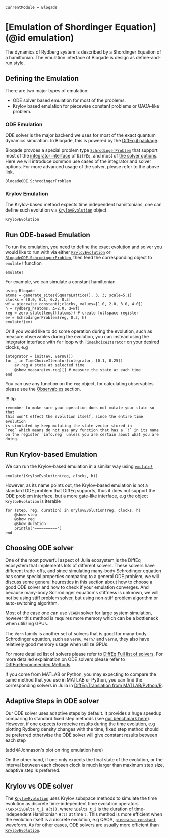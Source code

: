 ```@meta
CurrentModule = Bloqade
```

# [Emulation of Shordinger Equation](@id emulation)

The dynamics of Rydberg system is described by a Shordinger Equation
of a hamiltonian. The emulation interface of Bloqade is design as 
define-and-run style.

## Defining the Emulation

There are two major types of emulation:

- ODE solver based emulation for most of the problems.
- Krylov based emulation for piecewise constant problems or QAOA-like problem.

### ODE Emulation

ODE solver is the major backend we uses for most of the exact quantum 
dynamics simulation. In Bloqade, this is powered by the [DiffEq.jl package](https://diffeq.sciml.ai/).

Bloqade provdes a special problem type [`SchrodingerProblem`](@ref)
that support most of the 
[integrator interface](https://diffeq.sciml.ai/stable/basics/integrator/)
of `DiffEq`, and most of
[the solver options](https://diffeq.sciml.ai/stable/basics/common_solver_opts/). Here we will introduce common use cases of the integrator and solver options. For more advanced usage of the solver,
please refer to the above link.

```@docs
BloqadeODE.SchrodingerProblem
```

### Krylov Emulation

The Krylov-based method expects time independent hamiltonians, one can define such evolution via [`KrylovEvolution`](@ref) object.

```@docs
KrylovEvolution
```

## Run ODE-based Emulation

To run the emulation, you need to define the exact evolution and solver
you would like to run with via either [`KrylovEvolution`](@ref) or
[`BloqadeODE.SchrodingerProblem`](@ref), then feed the corresponding object to
`emulate!` function

```@docs
emulate!
```

For example, we can simulate a constant hamiltonian

```@repl evolution
using Bloqade
atoms = generate_sites(SquareLattice(), 3, 3; scale=5.1)
clocks = [0.0, 0.1, 0.2, 0.3]
wf = piecewise_constant(;clocks, values=[1.0, 2.0, 3.0, 4.0])
h = rydberg_h(atoms; Δ=2.0, Ω=wf)
reg = zero_state(length(atoms)) # create fullspace register
ev = SchrodingerProblem(reg, 0.3, h)
emulate!(ev)
```

Or if you would like to do some operation during the evolution,
such as measure observables during the evolution, you can instead
using the integrator interface with `for` loop with `TimeChoiceIterator`
on your desired clocks, e.g

```@example evolution
integrator = init(ev, Vern8())
for _ in TimeChoiceIterator(integrator, [0.1, 0.25])
    ev.reg # state at selected time
    @show measure(ev.reg)[] # measure the state at each time
end
```

You can use any function on the `reg` object, for calculating observables
please see the [Observables](@ref) section.

!!! tip

    remember to make sure your operation does not mutate your state so that
    this won't effect the evolution itself, since the entire time evolution
    is simulated by keep mutating the state vector stored in
    `reg` which means do not use any function that has a `!` in its name
    on the register `info.reg` unless you are certain about what you are
    doing.


## Run Krylov-based Emulation

We can run the Krylov-based emulation in a similar way using [`emulate!`](@ref)

```@repl evolution
emulate!(KrylovEvolution(reg, clocks, h))
```

However, as its name points out, the Krylov-based emulation is not a standard ODE problem that DiffEq  supports, thus it does not support the ODE problem interface, but a more gate-like interface, e.g the object `KrylovEvolution` is iterable

```@example evolution
for (step, reg, duration) in KrylovEvolution(reg, clocks, h)
    @show step
    @show reg
    @show duration
    println("==========")
end
```

## Choosing ODE solver

One of the most powerful aspect of Julia ecosystem is the DiffEq ecosystem
that implements lots of different solvers. These solvers have different trade-offs, and since simulating many-body Schrodinger equation has some
special properties comparing to a general ODE problem, we will discuss some
general heurestics in this section about how to choose a good ODE solver and
how to check if your emulation converges. And because many-body Schrodinger equation's stiffness is unknown, we will not be using stiff problem solver, but using non-stiff problem algorithm or auto-switching algorithm.

Most of the case one can use `VCABM` solver for large system simulation, however this method is requires more memory which can be a bottleneck when
utilizing GPUs.

The `Vern` family is another set of solvers that is good for many-body
Schrodinger equation, such as `Vern6`, `Vern7` and `Vern8`, they also
have relatively good memory usage when utilize GPUs.

For more detailed list of solvers please refer to [DiffEq:Full list of solvers](https://diffeq.sciml.ai/stable/solvers/ode_solve/#Full-List-of-Methods).
For more detailed explaination on ODE solvers please refer to [DiffEq:Recommended Methods](https://diffeq.sciml.ai/stable/solvers/ode_solve/#Recommended-Methods).

If you come from MATLAB or Python, you may expecting to compare the same
method that you use in MATLAB or Python, you can find the corresponding
solvers in Julia in [DiffEq:Translation from MATLAB/Python/R](https://diffeq.sciml.ai/stable/solvers/ode_solve/#Translations-from-MATLAB/Python/R).


## Adaptive Steps in ODE solver

Our ODE solver uses adaptive steps by default. It provides a huge speedup
comparing to standard fixed step methods (see [our benchmark here](#)).
However, if one expects to retreive results during the time evolution, e.g
plotting Rydberg density changes with the time, fixed step method should be
preferred otherwise the ODE solver will give constant results between each
step

(add @Johnason's plot on ring emulation here)

On the other hand, if one only expects the final state of the evolution,
or the interval between each chosen clock is much larger than maximum
step size, adaptive step is preferred.

## Krylov vs ODE solver

The [`KrylovEvolution`](@ref) uses Krylov subspace methods to simulate the
time evolution as discrete time-independent time evolution operators ``\\exp(i\Delta t_i H(t))``, where ``\Delta t_i`` is the duration of time-independent Hamiltonian ``H(t)`` at time ``t``. This method is more efficient when the evolution itself is a discrete evolution, e.g QAOA,
[`piecewise_constant`](@ref) waveform. As for other cases, ODE solvers
are usually more efficient than [`KrylovEvolution`](@ref).
